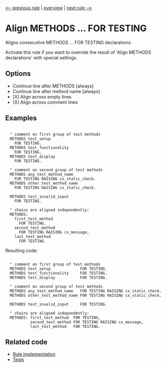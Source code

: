 [<-- previous rule](AlignMethodsDeclarationRule.md) | [overview](../rules.md) | [next rule -->](AlignMethodsRedefinitionRule.md)

# Align METHODS ... FOR TESTING

Aligns consecutive METHODS ... FOR TESTING declarations.

Activate this rule if you want to override the result of 'Align METHODS declarations' with special settings.

## Options

* Continue line after METHODS \[always\]
* Continue line after method name \[always\]
* \[X\] Align across empty lines
* \[X\] Align across comment lines

## Examples


```ABAP

  " comment on first group of test methods
  METHODS test_setup
    FOR TESTING.
  METHODS test_functionality
    FOR TESTING.
  METHODS test_display
    FOR TESTING.

  " comment on second group of test methods
  METHODS any_test_method_name
    FOR TESTING RAISING cx_static_check.
  METHODS other_test_method_name
    FOR TESTING RAISING cx_static_check.

  METHODS test_invalid_input
    FOR TESTING.

  " chains are aligned independently:
  METHODS:
    first_test_method
      FOR TESTING,
    second_test_method
      FOR TESTING RAISING cx_message,
    last_test_method
      FOR TESTING.

```

Resulting code:

```ABAP

  " comment on first group of test methods
  METHODS test_setup             FOR TESTING.
  METHODS test_functionality     FOR TESTING.
  METHODS test_display           FOR TESTING.

  " comment on second group of test methods
  METHODS any_test_method_name   FOR TESTING RAISING cx_static_check.
  METHODS other_test_method_name FOR TESTING RAISING cx_static_check.

  METHODS test_invalid_input     FOR TESTING.

  " chains are aligned independently:
  METHODS: first_test_method  FOR TESTING,
           second_test_method FOR TESTING RAISING cx_message,
           last_test_method   FOR TESTING.
```

## Related code

* [Rule implementation](../../com.sap.adt.abapcleaner/src/com/sap/adt/abapcleaner/rules/alignment/AlignMethodsForTestingRule.java)
* [Tests](../../test/com.sap.adt.abapcleaner.test/src/com/sap/adt/abapcleaner/rules/alignment/AlignMethodsForTestingTest.java)

